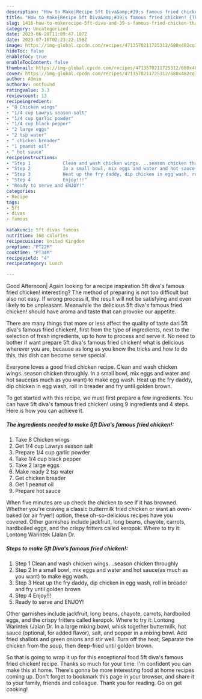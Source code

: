 ```yaml
---
description: "How to Make|Recipe 5ft Diva&amp;#39;s famous fried chicken! {That is Special"
title: "How to Make|Recipe 5ft Diva&amp;#39;s famous fried chicken! {That is Special"
slug: 1416-how-to-makerecipe-5ft-diva-and-39-s-famous-fried-chicken-that-is-special
category: Uncategorized
date: 2023-06-28T11:09:47.107Z
date: 2023-07-16T02:23:22.158Z
image: https://img-global.cpcdn.com/recipes/4713570211725312/680x482cq70/5ft-divas-famous-fried-chicken-recipe-main-photo.jpg
hideToc: false
enableToc: true
enableTocContent: false
thumbnail: https://img-global.cpcdn.com/recipes/4713570211725312/680x482cq70/5ft-divas-famous-fried-chicken-recipe-main-photo.jpg
cover: https://img-global.cpcdn.com/recipes/4713570211725312/680x482cq70/5ft-divas-famous-fried-chicken-recipe-main-photo.jpg
author: Admin
authorAv: notfound
ratingvalue: 3.3
reviewcount: 13
recipeingredient:
- "8 Chicken wings"
- "1/4 cup Lawrys season salt"
- "1/4 cup garlic powder"
- "1/4 cup black pepper"
- "2 large eggs"
- "2 tsp water"
- " chicken breader"
- "1 peanut oil"
- " hot sauce"
recipeinstructions:
- "Step 1            Clean and wash chicken wings. ..season chicken throughly"
- "Step 2            In a small bowl, mix eggs and water and hot sauce(as much as you want) to make egg wash."
- "Step 3            Heat up the fry daddy, dip chicken in egg wash, roll in breader  and fry until golden brown"
- "Step 4            Enjoy!!!"
- "Ready to serve and ENJOY!"
categories:
- Recipe
tags:
- 5ft
- divas
- famous

katakunci: 5ft divas famous 
nutrition: 168 calories
recipecuisine: United Kingdom
preptime: "PT22M"
cooktime: "PT34M"
recipeyield: "4"
recipecategory: Lunch

---
```



Good Afternoon| Again looking for a recipe inspiration 5ft diva&#39;s famous fried chicken! interesting? The method of preparing is not too difficult but also not easy. If wrong process it, the result will not be satisfying and even likely to be unpleasant. Meanwhile the delicious 5ft diva&#39;s famous fried chicken! should have aroma and taste that can provoke our appetite.






There are many things that more or less affect the quality of taste dari 5ft diva&#39;s famous fried chicken!, first from the type of ingredients, next to the selection of fresh ingredients, up to how to process and serve it. No need to bother if want prepare 5ft diva&#39;s famous fried chicken! what is delicious wherever you are, because as long as you know the tricks and how to do this, this dish can become serve  special.


Everyone loves a good fried chicken recipe. Clean and wash chicken wings..season chicken throughly. In a small bowl, mix eggs and water and hot sauce(as much as you want) to make egg wash. Heat up the fry daddy, dip chicken in egg wash, roll in breader and fry until golden brown.


To get started with this recipe, we must first prepare a few ingredients. You can have 5ft diva&#39;s famous fried chicken! using 9 ingredients and 4 steps. Here is how you can achieve it.

<!--inarticleads1-->

##### The ingredients needed to make 5ft Diva&#39;s famous fried chicken!:

1. Take 8 Chicken wings
1. Get 1/4 cup Lawrys season salt
1. Prepare 1/4 cup garlic powder
1. Take 1/4 cup black pepper
1. Take 2 large eggs
1. Make ready 2 tsp water
1. Get  chicken breader
1. Get 1 peanut oil
1. Prepare  hot sauce


When five minutes are up check the chicken to see if it has browned. Whether you&#39;re craving a classic buttermilk fried chicken or want an oven-baked (or air fryer!) option, these oh-so-delicious recipes have you covered. Other garnishes include jackfruit, long beans, chayote, carrots, hardboiled eggs, and the crispy fritters called keropok. Where to try it: Lontong Warintek (Jalan Dr. 

<!--inarticleads2-->

##### Steps to make 5ft Diva&#39;s famous fried chicken!:

1. Step 1            Clean and wash chicken wings. ..season chicken throughly
1. Step 2            In a small bowl, mix eggs and water and hot sauce(as much as you want) to make egg wash.
1. Step 3            Heat up the fry daddy, dip chicken in egg wash, roll in breader  and fry until golden brown
1. Step 4            Enjoy!!!
1. Ready to serve and ENJOY!

Other garnishes include jackfruit, long beans, chayote, carrots, hardboiled eggs, and the crispy fritters called keropok. Where to try it: Lontong Warintek (Jalan Dr. In a large mixing bowl, whisk together buttermilk, hot sauce (optional, for added flavor), salt, and pepper in a mixing bowl. Add fried shallots and green onions and stir well. Turn off the heat; Separate the chicken from the soup, then deep-fried until golden brown. 

So that is going to wrap it up for this exceptional food 5ft diva&#39;s famous fried chicken! recipe. Thanks so much for your time. I'm confident you can make this at home. There's gonna be more interesting food at home recipes coming up. Don't forget to bookmark this page in your browser, and share it to your family, friends and colleague. Thank you for reading. Go on get cooking!
